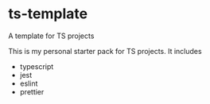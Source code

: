 # ts-template

A template for TS projects

This is my personal starter pack for TS projects. It includes

- typescript
- jest
- eslint
- prettier
